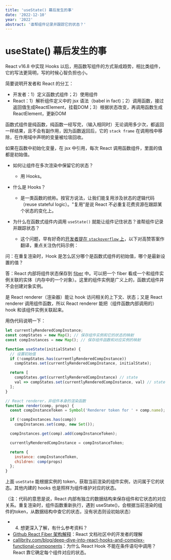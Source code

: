```yaml
---
title: 'useState() 幕后发生的事'
date: '2022-12-10'
year: '2022'
abstract: '谁帮组件记录并跟踪它的状态？'
---
```


# useState() 幕后发生的事

React v16.8 中实现 Hooks 以后，用函数写组件的方式渐成趋势，相比类组件，它的写法更简明，写的时候心智负担也小。

简要说明开发者和 React 的分工：
  - 开发者：1）定义函数式组件；2）使用组件
  - React：1）解析组件定义中的 jsx 语法（babel in fact)；2）调用函数，接过返回值生成ReactElement，挂载DOM；3）根据状态改变，再调用函数生成ReactElement，更新DOM

函数式组件是纯函数，纯函数一经写完，（输入相同时）无论调用多少次，都返回一样结果，且不会有副作用，因为函数返回后，它的 `stack frame` 在调用栈中移除，在作用域中声明的变量被垃圾回收。

如果在函数中初始化变量，在 jsx 中引用，每次 React 调用函数组件，里面的值都是初始值。

- 如何让组件在多次渲染中保留它的状态？
  - 用 Hooks。

- 什么是 Hooks？
  - 是一类函数的统称。按官方说法，让我们能复用涉及状态的逻辑代码（reuse stateful logic）。"复用"是说 React 不必重复花费资源在跟踪某个状态的变化上。

- 为什么在函数式组件内调用 `useState()` 就能让组件记住状态？谁帮组件记录并跟踪状态？
  - 这个问题，早有好奇的[开发者提在 `stackoverflow` 上](https://stackoverflow.com/questions/53729917/react-hooks-whats-happening-under-the-hood)，以下对高赞答案作翻译，重点关注伪代码示例：

问：在重复渲染时，Hook 是怎么区分哪个是函数式组件的初始值，哪个是最新设置的值？

答：React 内部将组件状态保存到 [fiber](https://github.com/acdlite/react-fiber-architecture#what-is-a-fiber) 中。可以把一个 fiber 看成一个和组件实例关联的实体（内存中的一个对象）。这里的组件实例是广义上的，函数式组件并不会创建对象实例。

是 React renderer（渲染器）能让 hook 访问相关的上下文、状态；又是 React renderer 调用组件函数，所以 React renderer 能把（组件函数内部调用的）hook 和该组件实例关联起来。

用伪代码说明一下：

```js
let currentlyRenderedCompInstance;
const compStates = new Map(); // 保存组件实例和它的状态的映射
const compInstances = new Map(); // 保存组件函数和对应实例的映射

function useState(initialState) {
  // 设置初始值
  if (!compStates.has(currentlyRenderedCompInstance))
    compStates.set(currentlyRenderedCompInstance, initialState);

  return [
    compStates.get(currentlyRenderedCompInstance) // state
    val => compStates.set(currentlyRenderedCompInstance, val) // state setter
  ];
}

// React renderer，非组件本身的渲染函数
function render(comp, props) {
  const compInstanceToken = Symbol('Renderer token for ' + comp.name);

  if (!compInstances.has(comp))
    compInstances.set(comp, new Set());

  compInstances.get(comp).add(compInstanceToken);

  currentlyRenderedCompInstance = compInstanceToken;

  return { 
    instance: compInstanceToken,
    children: comp(props)
  };
}
```

上面 `useState` 能根据实例的 token，获取当前渲染的组件实例，访问属于它的状态。其他内建的 hooks 也是照样为组件维护对应的状态。

（注：代码的意思是说，React 内部有独立的数据结构来保存组件和它状态的对应关系。重复渲染时，组件函数重新执行，遇到 useState()，会根据当前渲染的组件的token，从数据结构中查它的状态，没有状态则设初始状态）

- 4. 想更深入了解，有什么参考资料？
- [Github React Fiber 架构解释](https://github.com/acdlite/react-fiber-architecture#what-is-a-fiber)：React 文档社区中的开发者的理解
- [callibrity.com/blog/deep-dive-into-react-hooks-and-complex-functional-components](https://www.callibrity.com/blog/deep-dive-into-react-hooks-and-complex-functional-components)：为什么 React Hook 不能在条件语句中调用？React 靠它确定每个组件对应的状态。